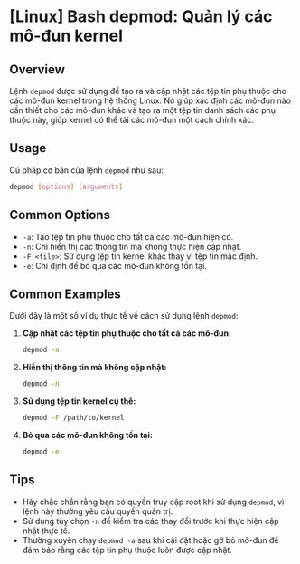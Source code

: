 # [Linux] Bash depmod: Quản lý các mô-đun kernel

## Overview
Lệnh `depmod` được sử dụng để tạo ra và cập nhật các tệp tin phụ thuộc cho các mô-đun kernel trong hệ thống Linux. Nó giúp xác định các mô-đun nào cần thiết cho các mô-đun khác và tạo ra một tệp tin danh sách các phụ thuộc này, giúp kernel có thể tải các mô-đun một cách chính xác.

## Usage
Cú pháp cơ bản của lệnh `depmod` như sau:

```bash
depmod [options] [arguments]
```

## Common Options
- `-a`: Tạo tệp tin phụ thuộc cho tất cả các mô-đun hiện có.
- `-n`: Chỉ hiển thị các thông tin mà không thực hiện cập nhật.
- `-F <file>`: Sử dụng tệp tin kernel khác thay vì tệp tin mặc định.
- `-e`: Chỉ định để bỏ qua các mô-đun không tồn tại.

## Common Examples
Dưới đây là một số ví dụ thực tế về cách sử dụng lệnh `depmod`:

1. **Cập nhật các tệp tin phụ thuộc cho tất cả các mô-đun:**
   ```bash
   depmod -a
   ```

2. **Hiển thị thông tin mà không cập nhật:**
   ```bash
   depmod -n
   ```

3. **Sử dụng tệp tin kernel cụ thể:**
   ```bash
   depmod -F /path/to/kernel
   ```

4. **Bỏ qua các mô-đun không tồn tại:**
   ```bash
   depmod -e
   ```

## Tips
- Hãy chắc chắn rằng bạn có quyền truy cập root khi sử dụng `depmod`, vì lệnh này thường yêu cầu quyền quản trị.
- Sử dụng tùy chọn `-n` để kiểm tra các thay đổi trước khi thực hiện cập nhật thực tế.
- Thường xuyên chạy `depmod -a` sau khi cài đặt hoặc gỡ bỏ mô-đun để đảm bảo rằng các tệp tin phụ thuộc luôn được cập nhật.